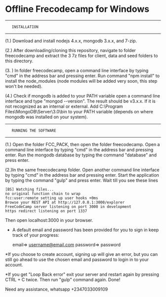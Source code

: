 # Offline Frecodecamp for Windows
**************************
       INSTALLATION
**************************

(1.) Download and install nodejs 4.x.x, mongodb 3.x.x, and  7-zip.

(2.) After downloading/cloning this repository, navigate to folder freecodecamp and  extract the 3 7z files for client, data and seed folders to this directory.

(3. ) In folder freecodecamp, open a command line interface by typing "cmd" in the address bar and pressing enter. Run command "npm install" to install the node_modules (node modules will be added very soon, this step won't be needed).

(4.) Check if mongodb is added to your PATH variable open
 a command line interface and type "mongod --version". 
The result should be  v3.x.x. If it is not recognized
 as an internal or external. Add
C:\Program Files\MongoDB\Server\3.0\bin to your PATH variable
 (depends on where mongodb was installed on your system).




*******************************
       RUNNING THE SOFTWARE
*******************************

(1.) Open the folder FCC_PACK, then open the folder freecodecamp.
 Open a command line interface by typing "cmd" in the address bar
 and pressing enter. Run the mongodb database by typing
 the command "database" and press enter.

(2.)In the same  freecodecamp folder. Open another command line 
interface by typing "cmd" in the address bar and pressing enter.
 Start the application by typing the command "gulp" and press enter.
 Wait till you see these lines

	[BS] Watching files...
	no original function chain to wrap
  	fcc:user:remote setting up user hooks +0ms
	Browse your REST API at http://127.0.0.1:3000/explorer
	FreeCodeCamp server listening on port 3000 in development
	https redirect listening on port 1337

Then open localhost:3000 in your  browser.

* A default email and password has been provided for you to
 sign in keep track of your progress:

	email=> username@email.com
	password=> password

	

*If you choose to create account, signing up will give an error, but 
 you can still go ahead to use the chosen email and password   to
 login in to your account.

*If you get "Loop Back error" exit your server and restart again by 
pressing CTRL + C twice. Then run "gulp" command again.
Done!

Need any assistance, whatsapp +2347033009109





